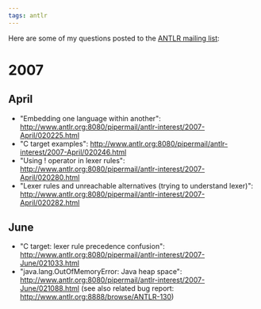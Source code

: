 ```yaml
---
tags: antlr
---
```


Here are some of my questions posted to the [ANTLR mailing list](/wiki/ANTLR_mailing_list):

# 2007

## April

-   "Embedding one language within another": <http://www.antlr.org:8080/pipermail/antlr-interest/2007-April/020225.html>
-   "C target examples": <http://www.antlr.org:8080/pipermail/antlr-interest/2007-April/020246.html>
-   "Using ! operator in lexer rules": <http://www.antlr.org:8080/pipermail/antlr-interest/2007-April/020280.html>
-   "Lexer rules and unreachable alternatives (trying to understand lexer)": <http://www.antlr.org:8080/pipermail/antlr-interest/2007-April/020282.html>

## June

-   "C target: lexer rule precedence confusion": <http://www.antlr.org:8080/pipermail/antlr-interest/2007-June/021033.html>
-   "java.lang.OutOfMemoryError: Java heap space": <http://www.antlr.org:8080/pipermail/antlr-interest/2007-June/021088.html> (see also related bug report: <http://www.antlr.org:8888/browse/ANTLR-130>)


